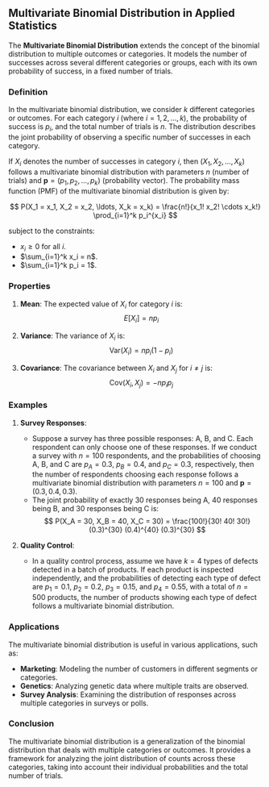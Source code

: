 ## Multivariate Binomial Distribution in Applied Statistics

The **Multivariate Binomial Distribution** extends the concept of the binomial distribution to multiple outcomes or categories. It models the number of successes across several different categories or groups, each with its own probability of success, in a fixed number of trials.

### Definition

In the multivariate binomial distribution, we consider $k$ different categories or outcomes. For each category $i$ (where $i = 1, 2, \ldots, k$), the probability of success is $p_i$, and the total number of trials is $n$. The distribution describes the joint probability of observing a specific number of successes in each category.

If $X_i$ denotes the number of successes in category $i$, then $(X_1, X_2, \ldots, X_k)$ follows a multivariate binomial distribution with parameters $n$ (number of trials) and $\mathbf{p} = (p_1, p_2, \ldots, p_k)$ (probability vector). The probability mass function (PMF) of the multivariate binomial distribution is given by:

$$
P(X_1 = x_1, X_2 = x_2, \ldots, X_k = x_k) = \frac{n!}{x_1! x_2! \cdots x_k!} \prod_{i=1}^k p_i^{x_i}
$$

subject to the constraints:
- $x_i \geq 0$ for all $i$.
- $\sum_{i=1}^k x_i = n$.
- $\sum_{i=1}^k p_i = 1$.

### Properties

1. **Mean**: The expected value of $X_i$ for category $i$ is:
   $$
   E[X_i] = n p_i
   $$

2. **Variance**: The variance of $X_i$ is:
   $$
   \text{Var}(X_i) = n p_i (1 - p_i)
   $$

3. **Covariance**: The covariance between $X_i$ and $X_j$ for $i \neq j$ is:
   $$
   \text{Cov}(X_i, X_j) = -n p_i p_j
   $$

### Examples

1. **Survey Responses**:
   - Suppose a survey has three possible responses: A, B, and C. Each respondent can only choose one of these responses. If we conduct a survey with $n = 100$ respondents, and the probabilities of choosing A, B, and C are $p_A = 0.3$, $p_B = 0.4$, and $p_C = 0.3$, respectively, then the number of respondents choosing each response follows a multivariate binomial distribution with parameters $n = 100$ and $\mathbf{p} = (0.3, 0.4, 0.3)$.
   - The joint probability of exactly 30 responses being A, 40 responses being B, and 30 responses being C is:
     $$
     P(X_A = 30, X_B = 40, X_C = 30) = \frac{100!}{30! 40! 30!} (0.3)^{30} (0.4)^{40} (0.3)^{30}
     $$

2. **Quality Control**:
   - In a quality control process, assume we have $k = 4$ types of defects detected in a batch of products. If each product is inspected independently, and the probabilities of detecting each type of defect are $p_1 = 0.1$, $p_2 = 0.2$, $p_3 = 0.15$, and $p_4 = 0.55$, with a total of $n = 500$ products, the number of products showing each type of defect follows a multivariate binomial distribution.

### Applications

The multivariate binomial distribution is useful in various applications, such as:
- **Marketing**: Modeling the number of customers in different segments or categories.
- **Genetics**: Analyzing genetic data where multiple traits are observed.
- **Survey Analysis**: Examining the distribution of responses across multiple categories in surveys or polls.

### Conclusion

The multivariate binomial distribution is a generalization of the binomial distribution that deals with multiple categories or outcomes. It provides a framework for analyzing the joint distribution of counts across these categories, taking into account their individual probabilities and the total number of trials.


